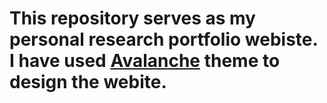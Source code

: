 # This repository serves as my personal research portfolio webiste. I have used [Avalanche](https://github.com/lolipopshock/avalanche) theme to design the webite.